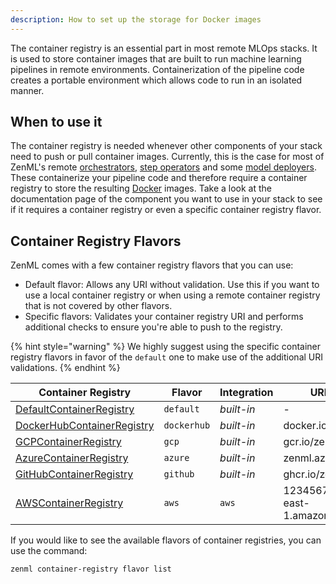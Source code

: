 ```yaml
---
description: How to set up the storage for Docker images
---
```


The container registry is an essential part in most remote MLOps stacks.
It is used to store container images that are built to run machine learning 
pipelines in remote environments. Containerization of the pipeline code creates 
a portable environment which allows code to run in an isolated manner.

## When to use it

The container registry is needed whenever other components of your stack 
need to push or pull container images. Currently, this is the case for most of
ZenML's remote [orchestrators](../orchestrators/orchestrators.md),
[step operators](../step-operators/step-operators.md) and some
[model deployers](../model-deployers/model-deployers.md). These containerize your 
pipeline code and therefore require a container registry to store the 
resulting [Docker](https://www.docker.com/) images. Take a look at the 
documentation page of the component you want to use in your stack to see if it 
requires a container registry or even a specific container registry flavor.

## Container Registry Flavors

ZenML comes with a few container registry flavors that you can use:
* Default flavor: Allows any URI without validation. Use this if you want to 
use a local container registry or when using a remote container registry that 
is not covered by other flavors.
* Specific flavors: Validates your container registry URI and performs 
additional checks to ensure you're able to push to the registry.

{% hint style="warning" %}
We highly suggest using the specific container registry flavors in favor of the `default` one to make 
use of the additional URI validations.
{% endhint %}

| Container Registry                           | Flavor      | Integration      | URI example                               |
|----------------------------------------------|-------------|------------------|-------------------------------------------|
| [DefaultContainerRegistry](./default.md)     | `default`   | _built-in_       | -                                         |
| [DockerHubContainerRegistry](./dockerhub.md) | `dockerhub` | _built-in_       | docker.io/zenml                           |
| [GCPContainerRegistry](./gcloud.md)          | `gcp`       | _built-in_       | gcr.io/zenml                              |
| [AzureContainerRegistry](./azure.md)         | `azure`     | _built-in_       | zenml.azurecr.io                          |
| [GitHubContainerRegistry](./github.md)       | `github`    | _built-in_       | ghcr.io/zenml                             |
| [AWSContainerRegistry](./amazon-ecr.md)      | `aws`       | `aws`            | 123456789.dkr.ecr.us-east-1.amazonaws.com |

If you would like to see the available flavors of container registries, you can 
use the command:

```shell
zenml container-registry flavor list
```